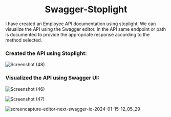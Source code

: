 <div style="text-align:center">

# Swagger-Stoplight

</div>

I have created an Employee API documentation using stoplight. We can visualize the API using the Swagger editor. In the API same endpoint or path
is documented to provide the appropriate response according to the method selected.

### Created the API using Stoplight:

![Screenshot (48)](https://github.com/learning-project-01/identity-access-management/assets/130679461/5e017eee-070a-4e53-9949-edcc78a4750b)

### Visualized the API using Swagger UI:

![Screenshot (46)](https://github.com/learning-project-01/identity-access-management/assets/130679461/3d4217e9-2fd5-41ad-a6ca-fa3d336d8280)

![Screenshot (47)](https://github.com/learning-project-01/identity-access-management/assets/130679461/266c6dd5-59b9-4773-8de0-bbb65adaf3e5)

![screencapture-editor-next-swagger-io-2024-01-15-12_05_29](https://github.com/learning-project-01/identity-access-management/assets/130679461/2efc0386-f87f-4aec-a9df-aa50e8fe2e3b)
